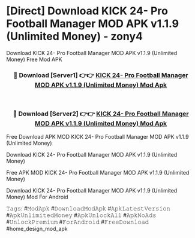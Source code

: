 # [Direct] Download KICK 24- Pro Football Manager MOD APK v1.1.9 (Unlimited Money) - zony4
Download KICK 24- Pro Football Manager MOD APK v1.1.9 (Unlimited Money) Free Mod APK

<div align="center">
<h3>🔴 Download [Server1] 👉👉 <a href="https://apk-comot.site?title=KICK_24-_Pro_Football_Manager_MOD_APK_v1.1.9_(Unlimited_Money)">KICK 24- Pro Football Manager MOD APK v1.1.9 (Unlimited Money) Mod Apk</a></h3><br>

<h3>🔴 Download [Server2] 👉👉 <a href="https://apk-comot.site?title=KICK_24-_Pro_Football_Manager_MOD_APK_v1.1.9_(Unlimited_Money)">KICK 24- Pro Football Manager MOD APK v1.1.9 (Unlimited Money) Mod Apk</a></h3>
</div>


Free Download APK MOD KICK 24- Pro Football Manager MOD APK v1.1.9 (Unlimited Money)

Download KICK 24- Pro Football Manager MOD APK v1.1.9 (Unlimited Money) 

Free APK MOD KICK 24- Pro Football Manager MOD APK v1.1.9 (Unlimited Money) 

Download KICK 24- Pro Football Manager MOD APK v1.1.9 (Unlimited Money) Mod For Android

𝚃𝚊𝚐𝚜: #𝙼𝚘𝚍𝙰𝚙𝚔 #𝙳𝚘𝚠𝚗𝚕𝚘𝚊𝚍𝙼𝚘𝚍𝙰𝚙𝚔 #𝙰𝚙𝚔𝙻𝚊𝚝𝚎𝚜𝚝𝚅𝚎𝚛𝚜𝚒𝚘𝚗 #𝙰𝚙𝚔𝚄𝚗𝚕𝚒𝚖𝚒𝚝𝚎𝚍𝙼𝚘𝚗𝚎𝚢 #𝙰𝚙𝚔𝚄𝚗𝚕𝚘𝚌𝚔𝙰𝚕𝚕 #𝙰𝚙𝚔𝙽𝚘𝙰𝚍𝚜 #𝚄𝚗𝚕𝚘𝚌𝚔𝙿𝚛𝚎𝚖𝚒𝚞𝚖 #𝙵𝚘𝚛𝙰𝚗𝚍𝚛𝚘𝚒𝚍 #𝙵𝚛𝚎𝚎𝙳𝚘𝚠𝚗𝚕𝚘𝚊𝚍 #home_design_mod_apk